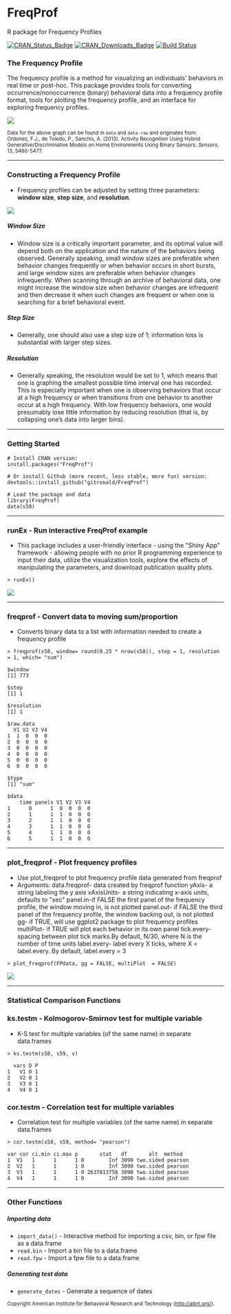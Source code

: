 # FreqProf
R package for Frequency Profiles

[![CRAN_Status_Badge](http://www.r-pkg.org/badges/version/FreqProf)](http://cran.r-project.org/package=FreqProf)
[![CRAN_Downloads_Badge](http://cranlogs.r-pkg.org/badges/grand-total/FreqProf)](http://cranlogs.r-pkg.org/badges/grand-total/FreqProf)
[![Build Status](https://travis-ci.org/gitronald/FreqProf.svg?branch=master)](https://travis-ci.org/gitronald/FreqProf)

### The Frequency Profile
The frequency profile is a method for visualizing an individuals' behaviors in real time or post-hoc. This package provides tools for converting occurrence/nonoccurrence (binary) behavioral data into a frequency profile format, tools for plotting the frequency profile, and an interface for exploring frequency profiles.

![](https://i.imgur.com/9DvRzhW.png)

<sub> Data for the above graph can be found in `data` and `data-raw` and originates from:  
Ordonez, F.J., de Toledo, P., Sanchis, A. (2013). Activity Recognition Using Hybrid Generative/Discriminative Models on Home Environments Using Binary Sensors. _Sensors_, 13, 5460-5477.
</sub>

------

### Constructing a Frequency Profile
* Frequency profiles can be adjusted by setting three parameters: __window size__, __step size__, and __resolution__.
  
![](https://i.imgur.com/gtViBsB.jpg)

##### Window Size  
* Window size is a critically important parameter, and its optimal value will depend both on the application and the nature of the behaviors being observed.  Generally speaking, small window sizes are preferable when behavior changes frequently or when behavior occurs in short bursts, and large window sizes are preferable when behavior changes infrequently.  When scanning through an archive of behavioral data, one might increase the window size when behavior changes are infrequent and then decrease it when such changes are frequent or when one is searching for a brief behavioral event.
  
##### Step Size  
* Generally, one should also use a step size of 1; information loss is substantial with larger step sizes.

##### Resolution   
* Generally speaking, the resolution would be set to 1, which means that one is graphing the smallest possible time interval one has recorded.  This is especially important when one is observing behaviors that occur at a high frequency or when transitions from one behavior to another occur at a high frequency.  With low frequency behaviors, one would presumably lose little information by reducing resolution (that is, by collapsing one’s data into larger bins).

------

### Getting Started

``` {r}
# Install CRAN version:
install.packages("FreqProf")

# Or install Github (more recent, less stable, more fun) version:
devtools::install_github("gitronald/FreqProf")

# Load the package and data
library(FreqProf)
data(s58)
```

------

### runEx - Run interactive FreqProf example

* This package includes a user-friendly interface - using the "Shiny App" framework - allowing people with no prior R programming experience to input their data, utilize the visualization tools, explore the effects of manipulating the parameters, and download publication quality plots.

```{r}
> runEx()
```

![](https://i.imgur.com/zjvcQVn.png)

------

### freqprof - Convert data to moving sum/proportion
* Converts binary data to a list with information needed to create a frequency profile

```{r}
> freqprof(s58, window= round(0.25 * nrow(s58)), step = 1, resolution = 1, which= "sum")
```


```{r}
$window
[1] 773

$step
[1] 1

$resolution
[1] 1

$raw.data
  V1 V2 V3 V4
1  1  0  0  0
2  0  0  0  0
3  0  0  0  0
4  0  0  0  0
5  0  0  0  0
6  0  0  0  0

$type
[1] "sum"

$data
    time panels V1 V2 V3 V4
1      0      1  0  0  0  0
2      1      1  1  0  0  0
3      2      1  1  0  0  0
4      3      1  1  0  0  0
5      4      1  1  0  0  0
6      5      1  1  0  0  0

```

------

### plot_freqprof - Plot frequency profiles
* Use plot_freqprof to plot frequency profile data generated from freqprof
* Arguments: 
  data.freqprof- data created by freqprof function
  yAxis- a string labeling the y axis
  xAxisUnits- a string indicating x-axis units, defaults to "sec"
  panel.in-if FALSE the first panel of the frequency profile, the window moving in, is not plotted
  panel.out- if FALSE the third panel of the frequency profile, the window backing out, is not plotted
  gg- if TRUE, will use ggplot2 package to plot frequency profiles
  multiPlot- if TRUE will plot each behavior in its own panel
  tick.every- spacing between plot tick marks.By default, N/30, where N is the number of time units
  label.every- label every X ticks, where X = label.every. By default, label.every = 3
```{r}
> plot_freqprof(FPdata, gg = FALSE, multiPlot  = FALSE)
```

![](https://i.imgur.com/0nDqSD4.png)


------

### Statistical Comparison Functions

### ks.testm - Kolmogorov-Smirnov test for multiple variable
* K-S test for multiple variables (of the same name) in separate data.frames

```{r}
> ks.testm(s58, s59, v)
```

```{r}
  vars D P
1   V1 0 1
2   V2 0 1
3   V3 0 1
4   V4 0 1
```

### cor.testm - Correlation test for multiple variables
* Correlation test for multiple variables (of the same name) in separate data.frames

```{r}
> cor.testm(s58, s59, method= "pearson")
```

```{r}
var cor ci.min ci.max p       stat   df       alt  method
1  V1   1      1      1 0        Inf 3090 two.sided pearson
2  V2   1      1      1 0        Inf 3090 two.sided pearson
3  V3   1      1      1 0 2637813758 3090 two.sided pearson
4  V4   1      1      1 0        Inf 3090 two.sided pearson
```
------

### Other Functions

##### Importing data
* `import_data()` - Interactive method for importing a csv, bin, or fpw file as a data.frame
* `read.bin` - Import a bin file to a data.frame
* `read.fpw` - Import a fpw file to a data.frame

##### Generating test data
* `generate_dates` - Generate a sequence of dates


<sub>Copyright American Institute for Behavioral Research and Technology (http://aibrt.org/).</sub>